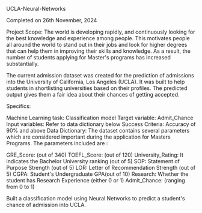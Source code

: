 UCLA-Neural-Networks

Completed on 26th November, 2024

Project Scope:
The world is developing rapidly, and continuously looking for the best knowledge and experience among people. This motivates people all around the world to stand out in their jobs and look for higher degrees that can help them in improving their skills and knowledge. As a result, the number of students applying for Master's programs has increased substantially.

The current admission dataset was created for the prediction of admissions into the University of California, Los Angeles (UCLA). It was built to help students in shortlisting universities based on their profiles. The predicted output gives them a fair idea about their chances of getting accepted.

Specifics:

Machine Learning task: Classification model
Target variable: Admit_Chance
Input variables: Refer to data dictionary below
Success Criteria: Accuracy of 90% and above
Data Dictionary:
The dataset contains several parameters which are considered important during the application for Masters Programs. The parameters included are :

GRE_Score: (out of 340)
TOEFL_Score: (out of 120)
University_Rating: It indicates the Bachelor University ranking (out of 5)
SOP: Statement of Purpose Strength (out of 5)
LOR: Letter of Recommendation Strength (out of 5)
CGPA: Student's Undergraduate GPA(out of 10)
Research: Whether the student has Research Experience (either 0 or 1)
Admit_Chance: (ranging from 0 to 1)


Built a classification model using Neural Networks to predict a student's chance of admission into UCLA.
